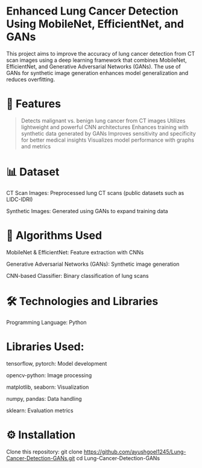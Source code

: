 # Enhanced Lung Cancer Detection Using MobileNet, EfficientNet, and GANs
This project aims to improve the accuracy of lung cancer detection from CT scan images using a deep learning framework that combines MobileNet, EfficientNet, and Generative Adversarial Networks (GANs). The use of GANs for synthetic image generation enhances model generalization and reduces overfitting.

# 📌 Features
> Detects malignant vs. benign lung cancer from CT images
>Utilizes lightweight and powerful CNN architectures
>Enhances training with synthetic data generated by GANs
>Improves sensitivity and specificity for better medical insights 
>Visualizes model performance with graphs and metrics

# 📊 Dataset
CT Scan Images: Preprocessed lung CT scans (public datasets such as LIDC-IDRI)

Synthetic Images: Generated using GANs to expand training data

# 🧠 Algorithms Used
MobileNet & EfficientNet: Feature extraction with CNNs

Generative Adversarial Networks (GANs): Synthetic image generation

CNN-based Classifier: Binary classification of lung scans

# 🛠️ Technologies and Libraries
Programming Language: Python

# Libraries Used:

tensorflow, pytorch: Model development

opencv-python: Image processing

matplotlib, seaborn: Visualization

numpy, pandas: Data handling

sklearn: Evaluation metrics

# ⚙️ Installation
Clone this repository:
git clone https://github.com/ayushgoel1245/Lung-Cancer-Detection-GANs.git
cd Lung-Cancer-Detection-GANs
